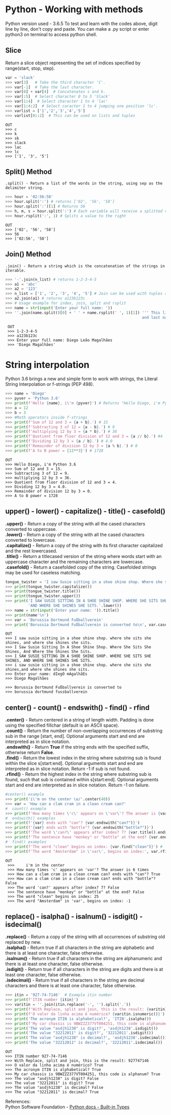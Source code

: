 # Python - Working with methods
Python version used - 3.6.5
To test and learn with the codes above, digit line by line, don't copy and paste.
You can make a .py script or enter python3 on terminal to access python shell. 


## Slice
Return a slice object representing the set of indices specified by range(start, stop, step).
```python
var = 'slack'
>>> var[3]   # Take the third character 'C'.
>>> var[-1]  # Take the last character.
>>> var[0] + var[4]  # Concatenates s and k.
>>> var[:5]  # Select character 0 to 5 'Slack'
>>> var[1:4]  # Select character 1 to 4 'lac'
>>> var[1:4:2]  # Select caracter 1 to 4 jumping one position 'lc'.
>>> varlist = ['1','2','3','4','5']
>>> varlist[0::2]  # This can be used on lists and tuples
```
    OUT
    >>> c
    >>> k
    >>> sk
    >>> slack
    >>> lac
    >>> lc
    >>> ['1', '3', '5']

## Split() Method
    .split() - Return a list of the words in the string, using sep as the delimiter string.
```python
>>> hour = '02:56:58'
>>> hour.split(':') # returns ['02', '56', '58']
>>> hour.split(':')[1] # Returns 56
>>> h, m, s = hour.split(':') # Each variable will receive a splitted value
>>> hour.rsplit(':', 1) # Splits a value to the right
```
    OUT
    >>> ['02', '56', '58']
    >>> 56
    >>> ['02:56', '58']

## Join() Method
    .join() - Return a string which is the concatenation of the strings in iterable.
```python
>>> '-'.join(n_list) # returns 1-2-3-4-5
>>> a1 = 'abc'
>>> a2 = '123'
>>> n_list = ['1', '2', '3', '4', '5'] # Join can be used with tuples also
>>> a2.join(a1) # returns a123b123c
>>> # Usage example for index, join, split and rsplit
>>> name = str(input('Enter your full name: '))
>>> ''.join(name.split()[0] + ' ' + name.rsplit(' ', 1)[1]) ''' This line will return your name
                                                            and last name, regardless of how many are.''
```
     OUT
     >>> 1-2-3-4-5
     >>> a123b123c
     >>> Enter your full name: Diego Leão Magalhães
     >>> 'Diego Magalhães'

# String interpolation
Python 3.6 brings a new and simple form to work with strings, the Literal String Interpolation or f-strings (PEP 498).
```python
>>> name = 'Diego'
>>> pyver = 'Python 3.6'
>>> print(f'Hello {name}, i\'m {pyver}') # Returns "Hello Diego, i'm Python 3.6"
>>> a = 12
>>> b = 3
>>> #Math operators inside f-strings
>>> print(f'Sum of 12 and 3 = {a + b}.') # 15
>>> print(f'Subtracting 3 of 12 = {a - b}.') # 9
>>> print(f'multiplying 12 by 3 = {a * b}.') # 36
>>> print(f'Quotient from floor division of 12 and 3 = {a // b}.') #4
>>> print(f'Dividing 12 by 3 = {a / b}.') # 4.0
>>> print(f'Remainder of division 12 by 3 = {a % b}.') # 0
>>> print(f'A to B power = {12**3}') # 1728
```
    OUT
    >>> Hello Diego, i'm Python 3.6
    >>> Sum of 12 and 3 = 15.
    >>> Subtracting 3 of 12 = 9.
    >>> multiplying 12 by 3 = 36.
    >>> Quotient from floor division of 12 and 3 = 4.
    >>> Dividing 12 by 3 = 4.0.
    >>> Remainder of division 12 by 3 = 0.
    >>> A to B power = 1728

## upper() - lower() - capitalize() - title() - casefold()
**.upper()** - Return a copy of the string with all the cased characters converted to uppercase.<br>
**.lower()** - Return a copy of the string with all the cased characters converted to lowercase.<br>
**.capitalize()** - Return a copy of the string with its first character capitalized and the rest lowercased.<br>
**.title()** - Return a titlecased version of the string where words start with an uppercase character and the remaining characters are lowercase.<br>
**.casefold()** - Return a casefolded copy of the string. Casefolded strings may be used for caseless matching.<br>

```python
tongue_twister = 'I saw Susie sitting in a shoe shine shop. Where she sits she shines, and where she shines she sits.'
>>> print(tongue_twister.capitalize())
>>> print(tongue_twister.title())
>>> print(tongue_twister.upper())
>>> print('I SAW SUSIE SITTING IN A SHOE SHINE SHOP. WHERE SHE SITS SHE SHINES,'
          'AND WHERE SHE SHINES SHE SITS.'.lower())
>>> name = str(input('Enter your name: ')).title()
>>> print(name'\n')
>>> var = 'Borussia Dortmund Fußballverein'
>>> print('Borussia Dortmund Fußballverein is converted to\n', var.casefold())  # German 'ß' becomes 'ss'
```
    OUT
    >>> I saw susie sitting in a shoe shine shop. where she sits she shines, and where she shines she sits.
    >>> I Saw Susie Sitting In A Shoe Shine Shop. Where She Sits She Shines, And Where She Shines She Sits.
    >>> I SAW SUSIE SITTING IN A SHOE SHINE SHOP. WHERE SHE SITS SHE SHINES, AND WHERE SHE SHINES SHE SITS.
    >>> i saw susie sitting in a shoe shine shop. where she sits she shines,and where she shines she sits.
    >>> Enter your name: dIegO mAgalhãEs
    >>> Diego Magalhães

    >>> Borussia Dortmund Fußballverein is converted to
    >>> borussia dortmund fussballverein

## center() - count() - endswith() - find() - rfind

**.center()** - Return centered in a string of length width. Padding is done using the specified fillchar (default is an ASCII space).<br>
**.count()** - Return the number of non-overlapping occurrences of substring sub in the range [start, end]. Optional arguments start and end are interpreted as in slice notation.<br>
**.endswith()** - Return __True__ if the string ends with the specified suffix, otherwise return __False__.<br>
**.find()** - Return the lowest index in the string where substring sub is found within the slice s[start:end]. Optional arguments start and end are interpreted as in slice notation. Return -1 if sub is not found.<br>
**.rfind()** - Return the highest index in the string where substring sub is found, such that sub is contained within s[start:end]. Optional arguments start and end are interpreted as in slice notation. Return -1 on failure.
```python
#center() example
>>> print('i\'m on the center \o/'.center(40))
>>> var = 'How can a clam cram in a clean cream can?'
#  count() example
>>> print(f'How many times \'c\' appears on \'var\'? The answer is {var.count("c")} times') # a method inside a f-string? Cool, isn't it?
#  endswith() examples
>>> print(f'{var} ends with "can"? {var.endswith("can?")}')
>>> print(f'{var} ends with "bottle"? {var.endswith("bottle?")}')
>>> print(f'The word \'can?\' appears after index? 7? {var.title().endswith("can?", 7)}') # Returns False. But 'can?' appears in the sentence end. Try to figure what happened here.
>>> print(f'The sentence have "monkey" or "bottle" at the end? {var.endswith(("monkey", "queen"))}') #  Looks for a match using a tuple of strings.
#  find() examples
>>> print(f'The word "clean" begins on index: {var.find("clean")}') #  if .find don't find the string, the method returns -1
>>> print(f'The word "Amsterdam" in \'var\', begins on index:', var.rfind('Amsterdam'))
```
    OUT
     >>>     i'm in the center
     >>> How many times 'c' appears on 'var'? The answer is 6 times
     >>> How can a clam cram in a clean cream can? ends with "can"? True
     >>> How can a clam cram in a clean cream can? ends with "bottle"? False
     >>> The word 'can?' appears after index? 7? False
     >>> The sentence have "monkey" or "bottle" at the end? False
     >>> The word "clean" begins on index: 25
     >>> The word "Amsterdam" in 'var', begins on index: -1

## replace() - isalpha() - isalnum() - isdigit() - isdecimal()
**.replace()** - Return a copy of the string with all occurrences of substring old replaced by new.<br>
**.isalpha()** - Return true if all characters in the string are alphabetic and there is at least
one character, false otherwise.<br>
**.isalnum()** - Return true if all characters in the string are alphanumeric and there is
at least one character, false otherwise.<br>
**.isdigit()** - Return true if all characters in the string are digits and there is at least one character, false otherwise.<br>
**.isdecimal()** - Return true if all characters in the string are decimal characters and there is at least one character, false otherwise.<br>
```python
>>> itin = '927-74-7146'  # Example itin number
>>> print(f'ITIN number {itin}')
>>> varitin = ''.join(itin.replace('-', '').split('.'))
>>> print(f'With Replace, split and join, this is the result: {varitin}') # I just want the numbers
>>> print(f'O valor da linha acima é numérico? {varitin.isnumeric()}')
>>> print('The acronym ITIN is alphabetical?', 'ITIN'.isalpha())
>>> print(f'My car chassis is 9BWZZZ377VT004251, this code is alphanumeric?', '9BWZZZ377VT004251'.isalnum())
>>> print('The value "asdjh1238" is digit?', 'asdjh1238'.isdigit())
>>> print('The value "32212011" is digit?', '32212011'.isdigit())
>>> print('The value "asdjh1238" is decimal?', 'asdjh1238'.isdecimal())
>>> print('The value "32212011" is decimal?', '32212011'.isdecimal())
```
    OUT
    >>> ITIN number 927-74-7146
    >>> With Replace, split and join, this is the result: 927747146
    >>> O valor da linha acima é numérico? True
    >>> The acronym ITIN is alphabetical? True
    >>> My car chassis is 9BWZZZ377VT004251, this code is alphanum? True
    >>> The value "asdjh1238" is digit? False
    >>> The value "32212011" is digit? True
    >>> The value "asdjh1238" is decimal? False
    >>> The value "32212011" is decimal? True

References:<br>
Python Software Foundation - [Python docs - Built-in Types](https://docs.python.org/3/library/stdtypes.html)